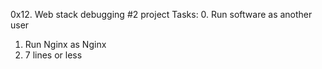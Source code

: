 0x12. Web stack debugging #2 project
Tasks:
0. Run software as another user
1. Run Nginx as Nginx
2. 7 lines or less

